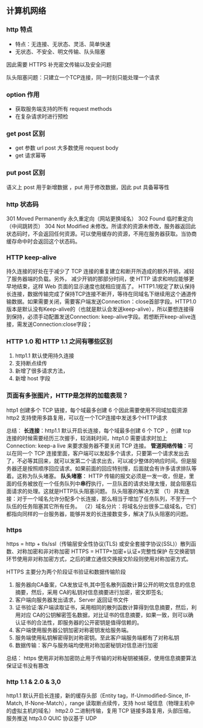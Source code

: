 ## 计算机网络

### http 特点

- 特点：无连接、无状态、灵活、简单快速
- 无状态、不安全、明文传输、队头阻塞

因此需要 HTTPS 补充密文传输以及安全问题

队头阻塞问题：只建立一个TCP连接，同一时刻只能处理一个请求

### option 作用

- 获取服务端支持的所有 request methods
- 在复杂请求时进行预检

### get post 区别

- get 参数 url post 大多数使用 request body 
- get 请求幂等

### put post 区别

语义上 post 用于新增数据 ，put 用于修改数据，因此 put 具备幂等性

### http 状态码

301	Moved Permanently 永久重定向（网站更换域名）
302	Found 临时重定向（中间跳转页）
304	Not Modified 未修改。所请求的资源未修改，服务器返回此状态码时，不会返回任何资源。可以使用缓存的资源，不用在服务器获取。当协商缓存命中时会返回这个状态码。

### HTTP keep-alive 
持久连接的好处在于减少了 TCP 连接的重复建立和断开所造成的额外开销，减轻了服务器端的负载。另外， 减少开销的那部分时间，使 HTTP 请求和响应能够更早地结束，这样 Web 页面的显示速度也就相应提高了。
HTTP1.1规定了默认保持长连接，数据传输完成了保持TCP连接不断开，等待在同域名下继续用这个通道传输数据。如果需要关闭，需要客户端发送Connection：close首部字段。HTTP1.0版本是默认没有Keep-alive的（也就是默认会发送keep-alive），所以要想连接得到保持，必须手动配置发送Connection: keep-alive字段。若想断开keep-alive连接，需发送Connection:close字段；

### HTTP 1.0 和 HTTP 1.1 之间有哪些区别

1. http1.1 默认使用持久连接
2. 支持断点续传
3. 新增了很多请求方法，
4. 新增 host 字段

### 页面有多张图片，HTTP是怎样的加载表现？
http1 创建多个 TCP 链接，每个域最多创建 6 个因此需要使用不同域加载资源
http2 支持使用多路复用，可以在一个TCP连接中发送多个HTTP请求

总结：
**长连接**：http1.1 默认开启长连接，每个域最多创建 6 个 TCP ，创建 tcp 连接的时候需要经历三次握手，较消耗时间，http1.0 需要请求时加上 Connection: keep-a live 来要求服务器不要关闭 TCP 连接。
**管道网络传输**：可以在同一个 TCP 连接里面，客户端可以发起多个请求，只要第一个请求发出去了，不必等其回来，就可以发第二个请求出去，可以减少整体的响应时间。但是服务器还是按照顺序回应请求。如果前面的回应特别慢，后面就会有许多请求排队等着。这称为队头堵塞。
**队头堵塞**：
HTTP 传输的报文必须是一发一收，但是，里面的任务被放在一个任务队列中**串行**执行，一旦队首的请求处理太慢，就会阻塞后面请求的处理。这就是HTTP队头阻塞问题。
队头阻塞的解决方案
（1）并发连接：对于一个域名允许分配多个长连接，那么相当于增加了任务队列，不至于一个队伍的任务阻塞其它所有任务。
（2）域名分片：将域名分出很多二级域名，它们都指向同样的一台服务器，能够并发的长连接数变多，解决了队头阻塞的问题。

### https 

https = http + tls/ssl（传输层安全性协议(TLS) 或安全套接字协议(SSL)）散列函数、对称加密和非对称加密
HTTPS = HTTP+加密+认证+完整性保护
在交换密钥环节使用非对称加密方式，之后的建立通信交换报文阶段则使用对称加密方式。

HTTPS 主要分为两个阶段证书验证和数据传输阶段
1. 服务器向CA备案，CA发放证书,其中签名散列函数计算公开的明文信息的信息摘要，然后，采用 CA的私钥对信息摘要进行加密，密文即签名;
2. 客户端向服务器发出请求，Server 返回证书文件
3. 证书验证:客户端读取证书，采用相同的散列函数计算得到信息摘要，然后，利用对应 CA的公钥解密签名数据，对比证书的信息摘要，如果一致，则可以确认证书的合法性，即服务器的公开密钥是值得信赖的。
4. 客户端使用服务器公钥加密对称密钥发给服务端。
5. 服务端使用私钥解密得到对称密钥。至此客户端服务端都有了对称私钥
6. 数据传输：客户与服务端均使用对称加密秘钥对信息进行加密

总结：
https 使用非对称加密防止用于传输的对称秘钥被捕获，使用信息摘要算法保证证书没有篡改

### http 1.1 & 2.0 & 3,0

http1.1 默认开启长连接，新的缓存头部（Entity tag，If-Unmodified-Since, If-Match, If-None-Match），range 读取断点续传，支持 host 域信息（物理主机中的虚拟主机的域名）
http2.0 二进制传输，复用 TCP 链接多路复用，头部压缩，服务推送
http3.0 QUIC 协议基于 UDP 
